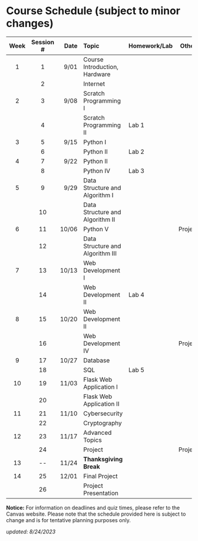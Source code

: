 # Course Schedule (subject to minor changes)

| Week  | Session # |  Date | Topic                            | Homework/Lab | Other   |
| :---: | :-------: | ----: | :------------------------------- | ------------ | ------- |
|   1   |     1     |  9/01 | Course Introduction, Hardware    |              |         |
|       |     2     |       | Internet                         |              |         |
|   2   |     3     |  9/08 | Scratch Programming I            |              |         |
|       |     4     |       | Scratch Programming II           | Lab 1        |         |
|   3   |     5     |  9/15 | Python I                         |              |         |
|       |     6     |       | Python II                        | Lab 2        |         |
|   4   |     7     |  9/22 | Python II                        |              |         |
|       |     8     |       | Python IV                        | Lab 3        |         |
|   5   |     9     |  9/29 | Data Structure and Algorithm I   |              |         |
|       |    10     |       | Data Structure and Algorithm II  |              |         |
|   6   |    11     | 10/06 | Python V                         |              | Project |
|       |    12     |       | Data Structure and Algorithm III |              |         |
|   7   |    13     | 10/13 | Web Development I                |              |         |
|       |    14     |       | Web Development II               | Lab 4        |         |
|   8   |    15     | 10/20 | Web Development II               |              |         |
|       |    16     |       | Web Development IV               |              | Project |
|   9   |    17     | 10/27 | Database                         |              |         |
|       |    18     |       | SQL                              | Lab 5        |         |
|  10   |    19     | 11/03 | Flask Web Application I          |              |         |
|       |    20     |       | Flask Web Application II         |              |         |
|  11   |    21     | 11/10 | Cybersecurity                    |              |         |
|       |    22     |       | Cryptography                     |              |         |
|  12   |    23     | 11/17 | Advanced Topics                  |              |         |
|       |    24     |       | Project                          |              | Project |
|  13   |    --     | 11/24 | **Thanksgiving Break**           |              |         |
|  14   |    25     | 12/01 | Final Project                    |              |         |
|       |    26     |       | Project Presentation             |              |         |


**Notice:** For information on deadlines and quiz times, please refer to the Canvas website. Please note that the schedule provided here is subject to change and is for tentative planning purposes only.

*updated: 8/24/2023*